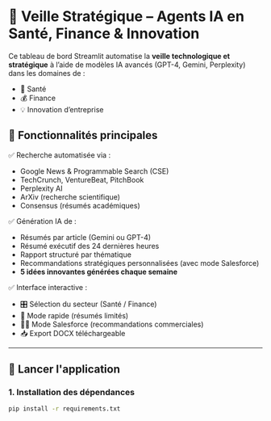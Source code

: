 # 🧠 Veille Stratégique – Agents IA en Santé, Finance & Innovation

Ce tableau de bord Streamlit automatise la **veille technologique et stratégique** à l’aide de modèles IA avancés (GPT-4, Gemini, Perplexity) dans les domaines de :

- 💊 Santé
- 💰 Finance
- 💡 Innovation d’entreprise

## 🔧 Fonctionnalités principales

✅ Recherche automatisée via :
- Google News & Programmable Search (CSE)
- TechCrunch, VentureBeat, PitchBook
- Perplexity AI
- ArXiv (recherche scientifique)
- Consensus (résumés académiques)

✅ Génération IA de :
- Résumés par article (Gemini ou GPT-4)
- Résumé exécutif des 24 dernières heures
- Rapport structuré par thématique
- Recommandations stratégiques personnalisées (avec mode Salesforce)
- **5 idées innovantes générées chaque semaine**

✅ Interface interactive :
- 🎛️ Sélection du secteur (Santé / Finance)
- 🧠 Mode rapide (résumés limités)
- 🧑‍💼 Mode Salesforce (recommandations commerciales)
- 📥 Export DOCX téléchargeable

---

## 🚀 Lancer l'application

### 1. Installation des dépendances

```bash
pip install -r requirements.txt
